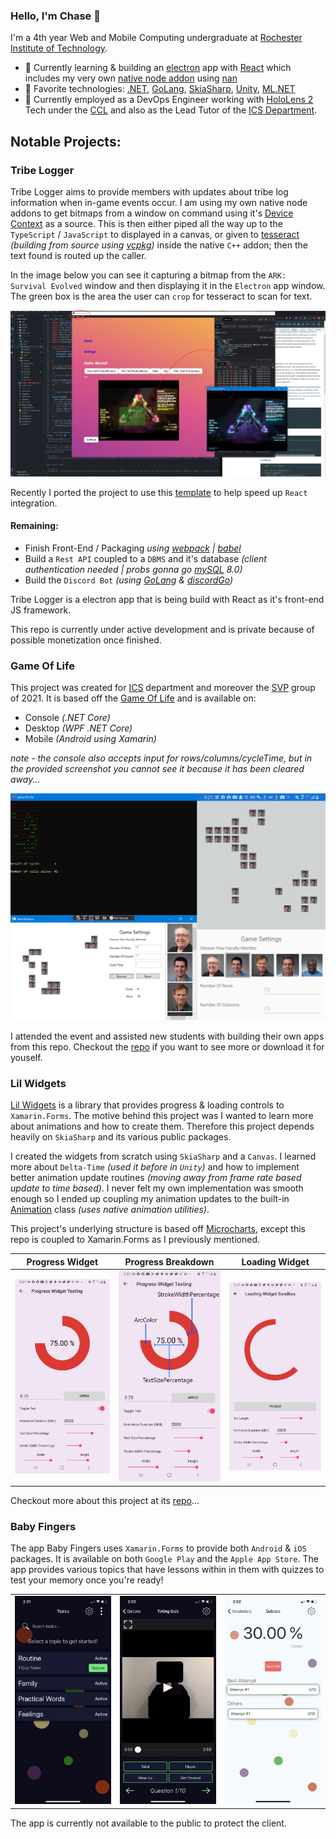### Hello, I'm Chase 👋
I'm a 4th year Web and Mobile Computing undergraduate at <a href="https://www.rit.edu/">Rochester Institute of Technology</a>.

- 🌱 Currently learning & building an [electron](https://www.electronjs.org/) app with [React](https://reactjs.org/) which includes my very own [native node addon](https://nodejs.org/api/addons.html) using [nan](https://github.com/nodejs/nan)
- 🧪 Favorite technologies: [.NET](https://dotnet.microsoft.com/), [GoLang](https://golang.org/), [SkiaSharp](https://docs.microsoft.com/en-us/xamarin/xamarin-forms/user-interface/graphics/skiasharp/), [Unity](https://unity.com/),  [ML.NET](https://dotnet.microsoft.com/apps/machinelearning-ai/ml-dotnet)
- 🔭 Currently employed as a DevOps Engineer working with [HoloLens 2](https://www.microsoft.com/en-us/hololens/buy) Tech under the [CCL](https://www.rit.edu/ntid/nccl) and also as the Lead Tutor of the <a href="https://www.rit.edu/ntid/ics">ICS Department</a>.

## Notable Projects:

### Tribe Logger
Tribe Logger aims to provide members with updates about tribe log information when in-game events occur. I am using my own native node addons to get bitmaps from a window on command using it's [Device Context](https://docs.microsoft.com/en-us/windows/win32/gdi/device-contexts) as a source. This is then either piped all the way up to the `TypeScript` / `JavaScript` to displayed in a canvas, or given to [tesseract](https://github.com/tesseract-ocr/tesseract) *(building from source using [vcpkg](https://github.com/microsoft/vcpkg))* inside the native `C++` addon; then the text found is routed up the caller.

In the image below you can see it capturing a bitmap from the `ARK: Survival Evolved` window and then displaying it in the `Electron` app window. The green box is the area the user can `crop` for tesseract to scan for text.

![Tribe-Logger](resources/tribe-logger/testing.png)

Recently I ported the project to use this [template](https://github.com/electron-react-boilerplate/electron-react-boilerplate) to help speed up `React` integration.

#### Remaining:
 - Finish Front-End / Packaging *using [webpack](https://webpack.js.org/) | [babel](https://babeljs.io/)*
 - Build a `Rest API` coupled to a `DBMS` and it's database *(client authentication needed | probs gonna go [mySQL](https://www.mysql.com/) 8.0)*
 - Build the `Discord Bot` *(using [GoLang](https://golang.org/) & [discordGo](https://github.com/bwmarrin/discordgo))*

Tribe Logger is a electron app that is being build with React as it's front-end JS framework.

This repo is currently under active development and is private because of possible monetization once finished. 

### Game Of Life
This project was created for [ICS](https://www.rit.edu/ntid/ics) department and moreover the [SVP](https://www.rit.edu/ntid/svp) group of 2021. It is based off the [Game Of Life](https://en.wikipedia.org/wiki/Conway%27s_Game_of_Life) and is available on:
- Console *(.NET Core)*
- Desktop *(WPF .NET Core)*
- Mobile *(Android using Xamarin)*

*note - the console also accepts input for rows/columns/cycleTime, but in the provided screenshot you cannot see it because it has been cleared away...*

![Game Of Life Console, Desktop, & Mobile](resources/game-of-life/game_of_life_all.png)

I attended the event and assisted new students with building their own apps from this repo. Checkout the [repo](https://github.com/MAD-NTID/GameOfLife) if you want to see more or download it for youself.

### Lil Widgets

[Lil Widgets](https://github.com/Chase-William/LilWidgets) is a library that provides progress & loading controls to `Xamarin.Forms`. The motive behind this project was I wanted to learn more about animations and how to create them. Therefore this project depends heavily on `SkiaSharp` and its various public packages.

I created the widgets from scratch using `SkiaSharp` and a `Canvas`. I learned more about `Delta-Time` *(used it before in `Unity`)* and how to implement better animation update routines *(moving away from frame rate based update to time based)*. I never felt my own implementation was smooth enough so I ended up coupling my animation updates to the built-in [Animation](https://docs.microsoft.com/en-us/dotnet/api/xamarin.forms.animation?view=xamarin-forms) class *(uses native animation utilities)*.

This project's underlying structure is based off [Microcharts](https://github.com/microcharts-dotnet/Microcharts), except this repo is coupled to Xamarin.Forms as I previously mentioned.

| Progress Widget | Progress Breakdown | Loading Widget |
| :---: | :---: | :---: |
| ![Home Page](resources/lil-widgets/progress_widget.jpg) | ![Quiz Page](resources/lil-widgets/progress_widget_breakdown.jpg) | ![Quiz Page](resources/lil-widgets/loading_widget.jpg) |

Checkout more about this project at its [repo](https://github.com/Chase-William/LilWidgets)...

### Baby Fingers

The app Baby Fingers uses `Xamarin.Forms` to provide both `Android` & `iOS` packages. It is available on both `Google Play` and the `Apple App Store`. The app provides various topics that have lessons within in them with quizzes to test your memory once you're ready!

|  |  |  |
| :---: | :----: | :---: |
| ![Home Page](resources/baby-fingers/home_page.png) | ![Quiz Page](resources/baby-fingers/taking_quiz_page.png) | ![Quiz Attempts](resources/baby-fingers/quiz_attempts_page.png) |

The app is currently not available to the public to protect the client.
